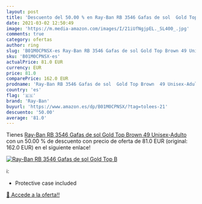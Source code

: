 ```yaml
---
layout: post
title: 'Descuento del 50.00 % en Ray-Ban RB 3546 Gafas de sol  Gold Top B'
date: 2021-03-02 12:50:49
image: 'https://m.media-amazon.com/images/I/21iUfNgjpEL._SL400_.jpg'
comments: true
category: ofertas
author: ring
slug: 'B01M0CPNSX-es Ray-Ban RB 3546 Gafas de sol Gold Top Brown 49 Unisex-Adulto'
sku: 'B01M0CPNSX-es'
actualPrice: 81.0 EUR
currency: EUR
price: 81.0
comparePrice: 162.0 EUR
prodname: 'Ray-Ban RB 3546 Gafas de sol  Gold Top Brown  49 Unisex-Adulto'
country: 'es'
flag: '🇪🇸'
brand: 'Ray-Ban'
buyurl: 'https://www.amazon.es/dp/B01M0CPNSX/?tag=tolees-21'
descuento: '50.00'
average: '81.0'
---
```


Tienes [Ray-Ban RB 3546 Gafas de sol  Gold Top Brown  49 Unisex-Adulto](https://www.amazon.es/dp/B01M0CPNSX/?tag=tolees-21) con un 50.00 % de descuento con precio de oferta de 81.0 EUR (original: 162.0 EUR) en el siguiente enlace!

[![Ray-Ban RB 3546 Gafas de sol  Gold Top B](https://m.media-amazon.com/images/I/21iUfNgjpEL._SL400_.jpg)](https://www.amazon.es/dp/B01M0CPNSX/?tag=tolees-21)

ℹ️:

- Protective case included

[🛒 Accede a la oferta!!](https://www.amazon.es/dp/B01M0CPNSX/?tag=tolees-21)
